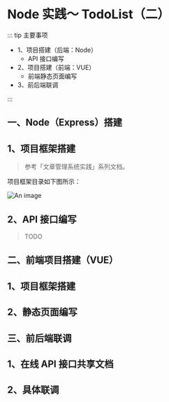 # Node 实践～ TodoList（二）

::: tip 主要事项

- 1、项目搭建（后端：Node）
  - API 接口编写
- 2、项目搭建（前端：VUE）
  - 前端静态页面编写
- 3、前后端联调

:::

## 一、Node（Express）搭建

## 1、项目框架搭建

> 参考「文章管理系统实践」系列文档。

项目框架目录如下图所示：

![An image](/images/node/todo-list/todo-node-project.png)

## 2、API 接口编写

> TODO

## 二、前端项目搭建（VUE）

## 1、项目框架搭建

## 2、静态页面编写

## 三、前后端联调

## 1、在线 API 接口共享文档

## 2、具体联调
